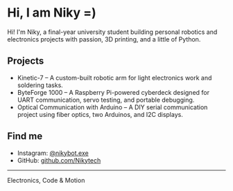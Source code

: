 # Hi, I am Niky =)

Hi! I'm Niky, a final-year university student building personal robotics and electronics projects with passion, 3D printing, and a little of Python.

## Projects
- Kinetic-7 – A custom-built robotic arm for light electronics work and soldering tasks.
- ByteForge 1000 – A Raspberry Pi-powered cyberdeck designed for UART communication, servo testing, and portable debugging.
- Optical Communication with Arduino – A DIY serial communication project using fiber optics, two Arduinos, and I2C displays.

## Find me
- Instagram: [@nikybot.exe](https://instagram.com/nikybot.exe)
- GitHub: [github.com/Nikytech](https://github.com/Nikytech)

---
Electronics, Code & Motion
